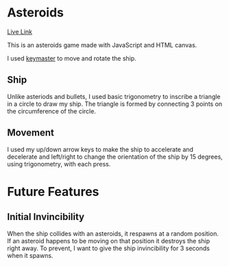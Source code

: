# Asteroids
[Live Link](https://www.sjkim.io/Asteroids)

This is an asteroids game made with JavaScript and HTML canvas.

I used [keymaster](https://github.com/madrobby/keymaster) to move and rotate the ship.

## Ship
Unlike asteriods and bullets, I used basic trigonometry to inscribe a triangle in a circle to draw my ship. The triangle is formed by connecting 3 points on the circumference of the circle.

## Movement
I used my up/down arrow keys to make the ship to accelerate and decelerate and left/right to change the orientation of the ship by 15 degrees, using trigonometry, with each press.

# Future Features

## Initial Invincibility
When the ship collides with an asteroids, it respawns at a random position. If an asteroid happens to be moving on that position it destroys the ship right away. To prevent, I want to give the ship invincibility for 3 seconds when it spawns.
